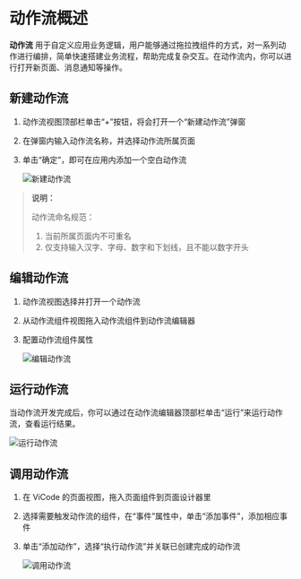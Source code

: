 # 动作流概述

**动作流** 用于自定义应用业务逻辑，用户能够通过拖拉拽组件的方式，对一系列动作进行编排，简单快速搭建业务流程，帮助完成复杂交互。在动作流内，你可以进行打开新页面、消息通知等操作。

## 新建动作流

1. 动作流视图顶部栏单击“+”按钮，将会打开一个“新建动作流”弹窗
2. 在弹窗内输入动作流名称，并选择动作流所属页面
3. 单击“确定”，即可在应用内添加一个空白动作流

    ![新建动作流](https://docimages.blob.core.chinacloudapi.cn/images/Kris/addactionflow.jpg)

>**说明：**
>
>动作流命名规范：
>
>1. 当前所属页面内不可重名
>2. 仅支持输入汉字、字母、数字和下划线，且不能以数字开头

## 编辑动作流

1. 动作流视图选择并打开一个动作流
2. 从动作流组件视图拖入动作流组件到动作流编辑器
3. 配置动作流组件属性

    ![编辑动作流](https://docimages.blob.core.chinacloudapi.cn/images/Kris/editactionflow.jpg)

## 运行动作流

当动作流开发完成后，你可以通过在动作流编辑器顶部栏单击“运行”来运行动作流，查看运行结果。

![运行动作流](https://docimages.blob.core.chinacloudapi.cn/images/Kris/runactionflow.jpg)

## 调用动作流

1. 在 ViCode 的页面视图，拖入页面组件到页面设计器里
2. 选择需要触发动作流的组件，在“事件”属性中，单击“添加事件”，添加相应事件
3. 单击“添加动作”，选择“执行动作流”并关联已创建完成的动作流

    ![调用动作流](https://docimages.blob.core.chinacloudapi.cn/images/Kris/invokeactionflow.jpg)
